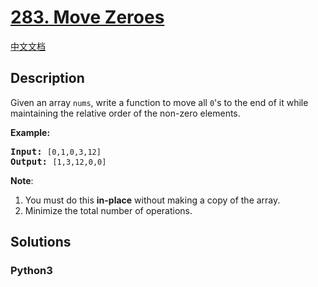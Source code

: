 # [283. Move Zeroes](https://leetcode.com/problems/move-zeroes)

[中文文档](/leetcode/0200-0299/0283.Move%20Zeroes/README.md)

## Description

<p>Given an array <code>nums</code>, write a function to move all <code>0</code>&#39;s to the end of it while maintaining the relative order of the non-zero elements.</p>

<p><b>Example:</b></p>

<pre>
<b>Input:</b> <code>[0,1,0,3,12]</code>
<b>Output:</b> <code>[1,3,12,0,0]</code></pre>

<p><b>Note</b>:</p>

<ol>
	<li>You must do this <b>in-place</b> without making a copy of the array.</li>
	<li>Minimize the total number of operations.</li>
</ol>

## Solutions

<!-- tabs:start -->

### **Python3**

```python

```

<!-- tabs:end -->
